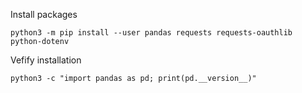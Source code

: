 Install packages

```shell
python3 -m pip install --user pandas requests requests-oauthlib python-dotenv 

```

Vefify installation

```shell
python3 -c "import pandas as pd; print(pd.__version__)"

```
